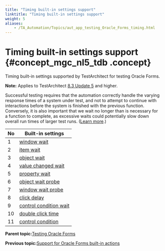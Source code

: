 ```yaml
--- 
title: "Timing built-in settings support"
linktitle: "Timing built-in settings support"
weight: 5
aliases: 
    - /TA_Automation/Topics/aut_app_testing_Oracle_Forms_timing.html
---
```

# Timing built-in settings support {#concept_mgc_nl5_tdb .concept}

Timing built-in settings supported by TestArchitect for testing Oracle Forms.

**Note:** Applies to TestArchitect [8.3 Update 5](../../TA_ReleaseNotes/DITA_source/Whats_New_8.3_update_5.html) and higher.

Successful testing requires that the automation correctly handle the varying response times of a system under test, and not to attempt to continue with interactions before the system is finished with the previous function. Conversely, it is also important that we wait no longer than is necessary for a function to complete, as excessive waits could potentially slow down overall run times of larger test runs. \([Learn more](Automation_practices_Timing.html).\)

|No|Built-in settings|
|--|-----------------|
|1|[window wait](bis_window_wait.html)|
|2|[item wait](bis_item_wait.html)|
|3|[object wait](bis_object_wait.html)|
|4|[value changed wait](bis_value_changed_wait.html)|
|5|[property wait](bis_property_wait.html)|
|6|[object wait probe](bis_object_wait_probe.html)|
|7|[window wait probe](bis_window_wait_probe.html)|
|8|[click delay](bis_click_delay.html)|
|9|[control condition wait](bis_control_condition_wait.html)|
|10|[double click time](bis_double_click_time.html)|
|11|[control condition](bis_control_condition.html)|

**Parent topic:**[Testing Oracle Forms](../../TA_Automation/Topics/aut_app_testing_Oracle_Forms.html)

**Previous topic:**[Support for Oracle Forms built-in actions](../../TA_Automation/Topics/aut_app_testing_Oracle_Forms_supported_actions.html)

